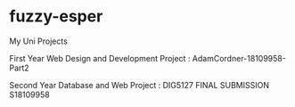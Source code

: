 # fuzzy-esper
My Uni Projects

First Year Web Design and Development Project : AdamCordner-18109958-Part2

Second Year Database and Web Project : DIG5127 FINAL SUBMISSION S18109958
